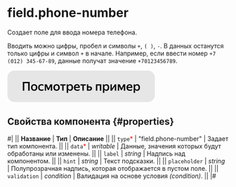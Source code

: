 # field.phone-number

Создает поле для ввода номера телефона.

Вводить можно цифры, пробел и символы `+`, `( )`, `-`. В данных останутся только цифры и символ `+` в начале. Например, если ввести номер `+7 (012) 345-67-89`, данные получат значение `+70123456789`.

[![](../_images/buttons/view-example.svg)](https://clck.ru/RYZqt)

## Свойства компонента {#properties}

#|
|| **Название** | **Тип** | **Описание** ||
|| `type`<span style="color: red">\*</span> | "field.phone-number" | Задает тип компонента. ||
|| `data`<span style="color: red">\*</span> | _writable_ | Данные, значения которых будут обработаны или изменены. ||
|| `label` | _string_ | Надпись над компонентом. ||
|| `hint` | _string_ | Текст подсказки. ||
|| `placeholder` | _string_ | Полупрозрачная надпись, которая отображается в пустом поле. ||
|| `validation` | _condition_ | Валидация на основе условия _(condition)_. ||
|#
